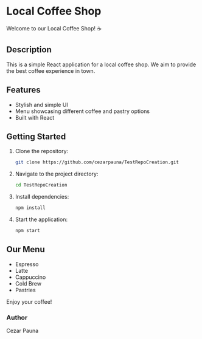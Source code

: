 # Local Coffee Shop

Welcome to our Local Coffee Shop! ☕

## Description
This is a simple React application for a local coffee shop. We aim to provide the best coffee experience in town.

## Features
- Stylish and simple UI
- Menu showcasing different coffee and pastry options
- Built with React

## Getting Started
1. Clone the repository:
   ```bash
   git clone https://github.com/cezarpauna/TestRepoCreation.git
   ```
2. Navigate to the project directory:
   ```bash
   cd TestRepoCreation
   ```
3. Install dependencies:
   ```bash
   npm install
   ```
4. Start the application:
   ```bash
   npm start
   ```

## Our Menu
- Espresso
- Latte
- Cappuccino
- Cold Brew
- Pastries

Enjoy your coffee!  

### Author
Cezar Pauna